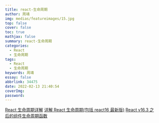 ```yaml
---
title: react-生命周期
author: 周靖
img: medias/featureimages/15.jpg
top: false
cover: false
toc: true
mathjax: false
summary: react-生命周期
categories:
  - React
  - 生命周期
tags:
  - React
  - 生命周期
keywords: 周靖
essay: false
abbrlink: 34475
date: 2022-02-13 21:40:54
coverImg:
password:
---
```


[React 生命周期详解](https://zhuanlan.zhihu.com/p/392532496)
[详解 React 生命周期(包括 react16 最新版)](https://www.jianshu.com/p/514fe21b9914)
[React v16.3 之后的组件生命周期函数](https://zhuanlan.zhihu.com/p/38030418)
